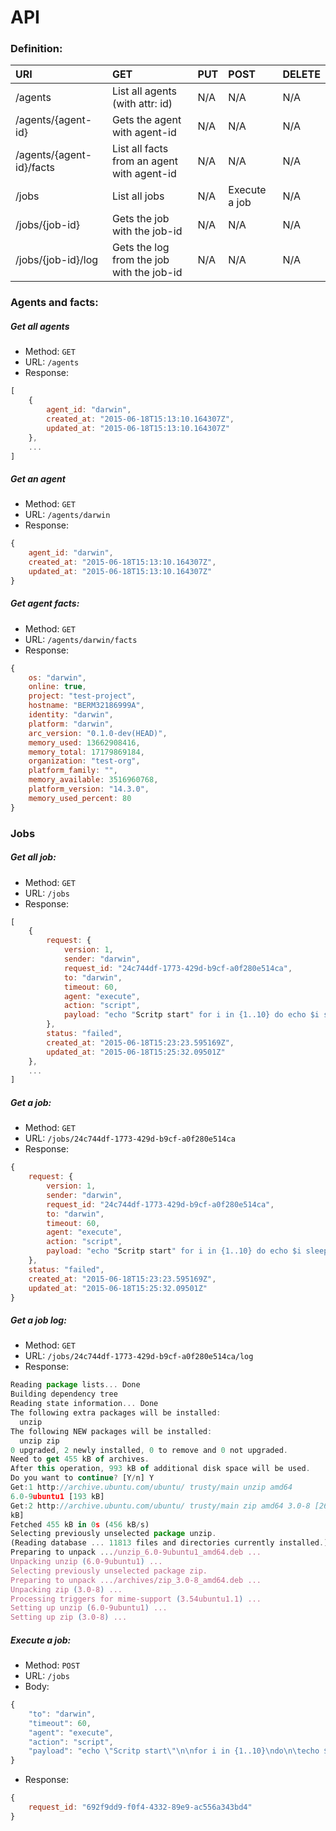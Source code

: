 # API
### Definition:

| URI                               | GET                                        | PUT                        | POST          | DELETE                    |
|:----------------------------------|:-------------------------------------------|:---------------------------|:--------------|:--------------------------|
| /agents                           | List all agents (with attr: id)            | N/A                        | N/A           | N/A                       |
| /agents/{agent-id}                | Gets the agent with agent-id               | N/A                        | N/A           | N/A                       |
| /agents/{agent-id}/facts          | List all facts from an agent with agent-id | N/A                        | N/A           | N/A                       |
| /jobs                             | List all jobs                              | N/A                        | Execute a job | N/A                       |
| /jobs/{job-id}                    | Gets the job with the job-id               | N/A                        | N/A           | N/A                      |
| /jobs/{job-id}/log                | Gets the log from the job with the job-id  | N/A                        | N/A           | N/A                       |


### Agents and facts:
##### Get all agents
- Method: `GET`
- URL: `/agents`
- Response:

```javascript
[
	{
		agent_id: "darwin",
		created_at: "2015-06-18T15:13:10.164307Z",
		updated_at: "2015-06-18T15:13:10.164307Z"
	},
	...
]
```

##### Get an agent
- Method: `GET`
- URL: `/agents/darwin`
- Response:

```javascript
{
	agent_id: "darwin",
	created_at: "2015-06-18T15:13:10.164307Z",
	updated_at: "2015-06-18T15:13:10.164307Z"
}
```

##### Get agent facts:
- Method: `GET`
- URL: `/agents/darwin/facts`
- Response:

```javascript
{
	os: "darwin",
	online: true,
	project: "test-project",
	hostname: "BERM32186999A",
	identity: "darwin",
	platform: "darwin",
	arc_version: "0.1.0-dev(HEAD)",
	memory_used: 13662908416,
	memory_total: 17179869184,
	organization: "test-org",
	platform_family: "",
	memory_available: 3516960768,
	platform_version: "14.3.0",
	memory_used_percent: 80
}
```

### Jobs

##### Get all job:
- Method: `GET`
- URL: `/jobs`
- Response:

```javascript
[
	{
		request: {
			version: 1,
			sender: "darwin",
			request_id: "24c744df-1773-429d-b9cf-a0f280e514ca",
			to: "darwin",
			timeout: 60,
			agent: "execute",
			action: "script",
			payload: "echo "Scritp start" for i in {1..10} do echo $i sleep 1s done echo "Scritp done""
		},
		status: "failed",
		created_at: "2015-06-18T15:23:23.595169Z",
		updated_at: "2015-06-18T15:25:32.09501Z"
	},
	...
]
```

##### Get a job:
- Method: `GET`
- URL: `/jobs/24c744df-1773-429d-b9cf-a0f280e514ca`
- Response:

```javascript
{
	request: {
		version: 1,
		sender: "darwin",
		request_id: "24c744df-1773-429d-b9cf-a0f280e514ca",
		to: "darwin",
		timeout: 60,
		agent: "execute",
		action: "script",
		payload: "echo "Scritp start" for i in {1..10} do echo $i sleep 1s done echo "Scritp done""
	},
	status: "failed",
	created_at: "2015-06-18T15:23:23.595169Z",
	updated_at: "2015-06-18T15:25:32.09501Z"
}
```

##### Get a job log:
- Method: `GET`
- URL: `/jobs/24c744df-1773-429d-b9cf-a0f280e514ca/log`
- Response:

```javascript
Reading package lists... Done
Building dependency tree
Reading state information... Done
The following extra packages will be installed:
  unzip
The following NEW packages will be installed:
  unzip zip
0 upgraded, 2 newly installed, 0 to remove and 0 not upgraded.
Need to get 455 kB of archives.
After this operation, 993 kB of additional disk space will be used.
Do you want to continue? [Y/n] Y
Get:1 http://archive.ubuntu.com/ubuntu/ trusty/main unzip amd64
6.0-9ubuntu1 [193 kB]
Get:2 http://archive.ubuntu.com/ubuntu/ trusty/main zip amd64 3.0-8 [262
kB]
Fetched 455 kB in 0s (456 kB/s)
Selecting previously unselected package unzip.
(Reading database ... 11813 files and directories currently installed.)
Preparing to unpack .../unzip_6.0-9ubuntu1_amd64.deb ...
Unpacking unzip (6.0-9ubuntu1) ...
Selecting previously unselected package zip.
Preparing to unpack .../archives/zip_3.0-8_amd64.deb ...
Unpacking zip (3.0-8) ...
Processing triggers for mime-support (3.54ubuntu1.1) ...
Setting up unzip (6.0-9ubuntu1) ...
Setting up zip (3.0-8) ...
```

##### Execute a job:
- Method: `POST`
- URL: `/jobs`
- Body: 

```javascript
{
	"to": "darwin",
	"timeout": 60,
	"agent": "execute",
	"action": "script",
	"payload": "echo \"Scritp start\"\n\nfor i in {1..10}\ndo\n\techo $i\n  sleep 1s\ndone\n\necho \"Scritp done\""
}
```

- Response:

```javascript
{
	request_id: "692f9dd9-f0f4-4332-89e9-ac556a343bd4"
}
```
